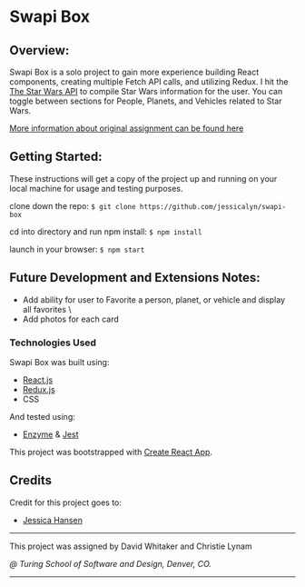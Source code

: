 # Swapi Box

## Overview:

Swapi Box is a solo project to gain more experience building React components, creating multiple Fetch API calls, and utilizing Redux. I hit the [The Star Wars API](https://swapi.co/documentation) to compile Star Wars information for the user. You can toggle between sections for People, Planets, and Vehicles related to Star Wars. 

[More information about original assignment can be found here](http://frontend.turing.io/projects/swapi-box.html)

## Getting Started:

These instructions will get a copy of the project up and running on your local machine for usage and testing purposes.

clone down the repo: ```$ git clone https://github.com/jessicalyn/swapi-box```

cd into directory and run npm install: ```$ npm install```

launch in your browser: ```$ npm start ```

## Future Development and Extensions Notes:

- Add ability for user to Favorite a person, planet, or vehicle and display all favorites \
- Add photos for each card

### Technologies Used
Swapi Box was built using: 
- [React.js](https://reactjs.org/)
- [Redux.js](https://redux.js.org/)
- CSS

And tested using:
- [Enzyme](https://airbnb.io/enzyme/) & [Jest](https://airbnb.io/enzyme/docs/guides/jest.html)

This project was bootstrapped with [Create React App](https://github.com/facebook/create-react-app).

## Credits
Credit for this project goes to: 
- [Jessica Hansen](https://github.com/jessicalyn)
---

This project was assigned by David Whitaker and Christie Lynam 

*@ Turing School of Software and Design, Denver, CO.*

---
